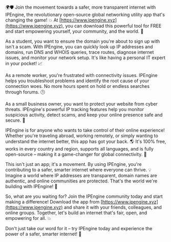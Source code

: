 🌍🛡️ Join the movement towards a safer, more transparent internet with IPEngine, the revolutionary open-source global networking utility app that's changing the game! 💥 At [https://www.ipengine.xyz](https://www.ipengine.xyz), you can download this powerful tool for FREE and start empowering yourself, your community, and the world. 🌟

As a student, you want to ensure the domain you're about to sign up with isn't a scam. With IPEngine, you can quickly look up IP addresses and domains, run DNS and WHOIS queries, trace routes, diagnose internet issues, and monitor your network setup. It's like having a personal IT expert in your pocket! 📈

As a remote worker, you're frustrated with connectivity issues. IPEngine helps you troubleshoot problems and identify the root cause of your connection woes. No more hours spent on hold or endless searches through forums. 🕒

As a small business owner, you want to protect your website from cyber threats. IPEngine's powerful IP tracking features help you monitor suspicious activity, detect scams, and keep your online presence safe and secure. 💪

IPEngine is for anyone who wants to take control of their online experience! Whether you're traveling abroad, working remotely, or simply wanting to understand the internet better, this app has got your back. 🌎 It's 100% free, works in every country and region, supports all languages, and is fully open-source – making it a game-changer for global connectivity. 🚀

This isn't just an app; it's a movement. By using IPEngine, you're contributing to a safer, smarter internet where everyone can thrive. 💡 Imagine a world where IP addresses are transparent, domain names are authentic, and online communities are protected. That's the world we're building with IPEngine! 🌈

So, what are you waiting for? Join the IPEngine community today and start making a difference! Download the app from [https://www.ipengine.xyz](https://www.ipengine.xyz) and share it with your friends, colleagues, and online groups. Together, let's build an internet that's fair, open, and empowering for all. 💥

Don't just take our word for it – try IPEngine today and experience the power of a safer, smarter internet! 🌟